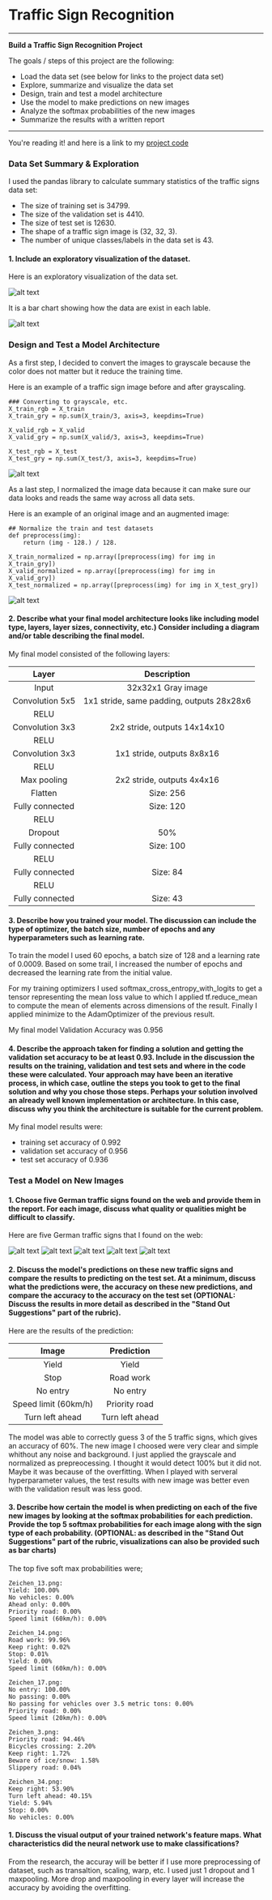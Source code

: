 # **Traffic Sign Recognition** 

---

**Build a Traffic Sign Recognition Project**

The goals / steps of this project are the following:
* Load the data set (see below for links to the project data set)
* Explore, summarize and visualize the data set
* Design, train and test a model architecture
* Use the model to make predictions on new images
* Analyze the softmax probabilities of the new images
* Summarize the results with a written report


[//]: # (Image References)

[image0]: ./examples/Sample_traffic_signs.JPG "Visualization"
[image1]: ./examples/Visualization.JPG "Visualization"
[image2]: ./examples/Grayscale.jpg "Grayscaling"
[image3]: ./examples/Normalized.JPG "Normalized"
[image4]: ./examples/Zeichen_13.png "Traffic Sign 1"
[image5]: ./examples/Zeichen_14.png "Traffic Sign 2"
[image6]: ./examples/Zeichen_17.png "Traffic Sign 3"
[image7]: ./examples/Zeichen_3.png "Traffic Sign 4"
[image8]: ./examples/Zeichen_34.png "Traffic Sign 5"


---

You're reading it! and here is a link to my [project code](https://github.com/Hyun5/CarND-Traffic-Sign-Classifier-Project/blob/master/Traffic_Sign_Classifier.ipynb)

### Data Set Summary & Exploration

I used the pandas library to calculate summary statistics of the traffic
signs data set:

* The size of training set is 34799.
* The size of the validation set is 4410.
* The size of test set is 12630.
* The shape of a traffic sign image is (32, 32, 3).
* The number of unique classes/labels in the data set is 43.

#### 1. Include an exploratory visualization of the dataset.

Here is an exploratory visualization of the data set.

![alt text][image0]

It is a bar chart showing how the data are exist in each lable.

![alt text][image1]

### Design and Test a Model Architecture

As a first step, I decided to convert the images to grayscale because the color does not matter but it reduce the training time.

Here is an example of a traffic sign image before and after grayscaling.

```
### Converting to grayscale, etc.
X_train_rgb = X_train
X_train_gry = np.sum(X_train/3, axis=3, keepdims=True)

X_valid_rgb = X_valid
X_valid_gry = np.sum(X_valid/3, axis=3, keepdims=True)

X_test_rgb = X_test
X_test_gry = np.sum(X_test/3, axis=3, keepdims=True)
```

![alt text][image2]

As a last step, I normalized the image data because it can make sure our data looks and reads the same way across all data sets.

Here is an example of an original image and an augmented image:
```
## Normalize the train and test datasets
def preprocess(img):
    return (img - 128.) / 128.

X_train_normalized = np.array([preprocess(img) for img in X_train_gry])
X_valid_normalized = np.array([preprocess(img) for img in X_valid_gry])
X_test_normalized = np.array([preprocess(img) for img in X_test_gry])
```

![alt text][image3]



#### 2. Describe what your final model architecture looks like including model type, layers, layer sizes, connectivity, etc.) Consider including a diagram and/or table describing the final model.

My final model consisted of the following layers:

| Layer         		|     Description	        					| 
|:---------------------:|:---------------------------------------------:| 
| Input         		| 32x32x1 Gray image   							| 
| Convolution 5x5     	| 1x1 stride, same padding, outputs 28x28x6 	|
| RELU					|												|
| Convolution 3x3		| 2x2 stride, outputs 14x14x10  				|
| RELU					|												|
| Convolution 3x3		| 1x1 stride, outputs 8x8x16  					|
| RELU					|												|
| Max pooling	      	| 2x2 stride,  outputs 4x4x16  					|
| Flatten		      	| Size: 256										|
| Fully connected		| Size: 120										|
| RELU					|												|
| Dropout				| 50%											|
| Fully connected		| Size: 100										|
| RELU					|												|
| Fully connected		| Size: 84										|
| RELU					|												|
| Fully connected		| Size: 43										|


#### 3. Describe how you trained your model. The discussion can include the type of optimizer, the batch size, number of epochs and any hyperparameters such as learning rate.

To train the model I used 60 epochs, a batch size of 128 and a learning rate of 0.0009.
Based on some trail, I increased the number of epochs and decreased the learning rate from the initial value.

For my training optimizers I used softmax_cross_entropy_with_logits to get a tensor representing the mean loss value to which I applied tf.reduce_mean to compute the mean of elements across dimensions of the result. Finally I applied minimize to the AdamOptimizer of the previous result.

My final model Validation Accuracy was 0.956

#### 4. Describe the approach taken for finding a solution and getting the validation set accuracy to be at least 0.93. Include in the discussion the results on the training, validation and test sets and where in the code these were calculated. Your approach may have been an iterative process, in which case, outline the steps you took to get to the final solution and why you chose those steps. Perhaps your solution involved an already well known implementation or architecture. In this case, discuss why you think the architecture is suitable for the current problem.

My final model results were:
* training set accuracy of 0.992
* validation set accuracy of 0.956 
* test set accuracy of 0.936



### Test a Model on New Images

#### 1. Choose five German traffic signs found on the web and provide them in the report. For each image, discuss what quality or qualities might be difficult to classify.

Here are five German traffic signs that I found on the web:

![alt text][image4] ![alt text][image5] ![alt text][image6] 
![alt text][image7] ![alt text][image8]


#### 2. Discuss the model's predictions on these new traffic signs and compare the results to predicting on the test set. At a minimum, discuss what the predictions were, the accuracy on these new predictions, and compare the accuracy to the accuracy on the test set (OPTIONAL: Discuss the results in more detail as described in the "Stand Out Suggestions" part of the rubric).

Here are the results of the prediction:

| Image			       	        		        | Prediction									| 
|:---------------------------------------------:|:---------------------------------------------:| 
| Yield											| Yield											|
| Stop											| Road work										|
| No entry										| No entry										|
| Speed limit (60km/h)					   		| Priority road									|
| Turn left ahead								| Turn left ahead 								|

The model was able to correctly guess 3 of the 5 traffic signs, which gives an accuracy of 60%. 
The new image I choosed were very clear and simple whithout any noise and background. I just applied the grayscale and normalized as prepreocessing. I thought it would detect 100% but it did not. Maybe it was because of the overfitting. When I played with serveral hyperparameter values, the test results with new image was better even with the validation result was less good. 


#### 3. Describe how certain the model is when predicting on each of the five new images by looking at the softmax probabilities for each prediction. Provide the top 5 softmax probabilities for each image along with the sign type of each probability. (OPTIONAL: as described in the "Stand Out Suggestions" part of the rubric, visualizations can also be provided such as bar charts)


The top five soft max probabilities were;

```
Zeichen_13.png:
Yield: 100.00%
No vehicles: 0.00%
Ahead only: 0.00%
Priority road: 0.00%
Speed limit (60km/h): 0.00%

Zeichen_14.png:
Road work: 99.96%
Keep right: 0.02%
Stop: 0.01%
Yield: 0.00%
Speed limit (60km/h): 0.00%

Zeichen_17.png:
No entry: 100.00%
No passing: 0.00%
No passing for vehicles over 3.5 metric tons: 0.00%
Priority road: 0.00%
Speed limit (20km/h): 0.00%

Zeichen_3.png:
Priority road: 94.46%
Bicycles crossing: 2.20%
Keep right: 1.72%
Beware of ice/snow: 1.58%
Slippery road: 0.04%

Zeichen_34.png:
Keep right: 53.90%
Turn left ahead: 40.15%
Yield: 5.94%
Stop: 0.00%
No vehicles: 0.00%

```


#### 1. Discuss the visual output of your trained network's feature maps. What characteristics did the neural network use to make classifications?

From the research, the accuray will be better if I use more preprocessing of dataset, such as transaltion, scaling, warp, etc.
I used just 1 dropout and 1 maxpooling. More drop and maxpooling in every layer will increase the accuracy by avoiding the overfitting.

